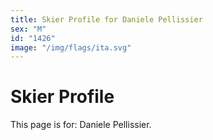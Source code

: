 ```yaml
---
title: Skier Profile for Daniele Pellissier
sex: "M"
id: "1426"
image: "/img/flags/ita.svg" 
---
```


# Skier Profile

This page is for: Daniele Pellissier.
    